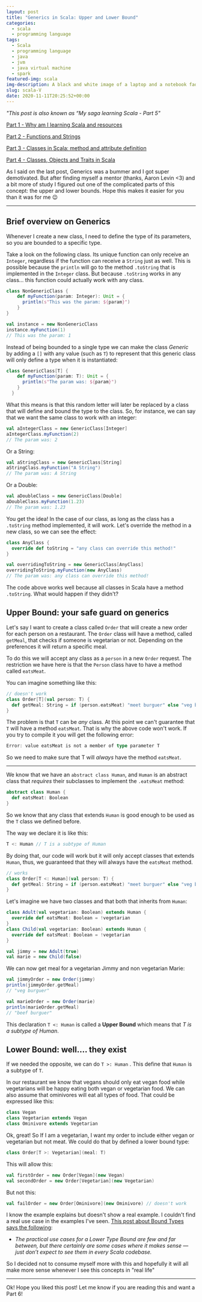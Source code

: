 ```yaml
---
layout: post
title: "Generics in Scala: Upper and Lower Bound"
categories:
  - scala
  - programming language
tags:
  - Scala
  - programming language
  - java
  - jvm
  - java virtual machine
  - spark
featured-img: scala
img-description: A black and white image of a laptop and a notebook faded and on the middle of the image there is the Scala logo in red for the post 5
slug: scala-V
date: 2020-11-11T20:25:52+00:00
---
```


*"This post is also known as “My saga learning Scala - Part 5"*

<!--more-->

[Part 1 - Why am I learning Scala and resources](https://leportella.com/scala-i/)

[Part 2 - Functions and Strings](https://leportella.com/scala-ii/)

[Part 3 - Classes in Scala: method and attribute definition](https://leportella.com/scala-iii/)

[Part 4 - Classes, Objects and Traits in Scala](https://leportella.com/scala-iv/)

As I said on the last post, Generics was a bummer and I got super demotivated. But after finding myself a mentor (thanks, Aaron Levin <3) and a bit more of study I figured out one of the complicated parts of this concept: the upper and lower bounds. Hope this makes it easier for you than it was for me 😉

---

## Brief overview on Generics

Whenever I create a new class, I need to define the type of its parameters, so you are bounded to a specific type. 

Take a look on the following class. Its unique function can only receive an `Integer`, regardless if the function can receive a `String` just as well. This is possible because the `println` will go to the method `.toString` that is implemented in the `Integer` class. But because `.toString` works in any class... this function could actually work with any class.

```scala
class NonGenericClass {
    def myFunction(param: Integer): Unit = {
      println(s"This was the param: ${param}")
    }
}

val instance = new NonGenericClass
instance.myFunction(1)
// This was the param: 1
```

Instead of being bounded to a single type we can make the class *Generic* by adding a `[]` with any value (such as `T`) to represent that this generic class will only define a type when it is instantiated: 

```scala
class GenericClass[T] {
    def myFunction(param: T): Unit = {
      println(s"The param was: ${param}")
    }
  }
```

What this means is that this random letter will later be replaced by a class that will define and bound the type to the class. So, for instance, we can say that we want the same class to work with an integer:

```scala
val aIntegerClass = new GenericClass[Integer]
aIntegerClass.myFunction(2)
// The param was: 2
```

Or a String:

```scala
val aStringClass = new GenericClass[String]
aStringClass.myFunction("A String")
// The param was: A String
```

Or a Double:

```scala
val aDoubleClass = new GenericClass[Double]
aDoubleClass.myFunction(1.23)
// The param was: 1.23
```

You get the idea! In the case of our class, as long as the class has a `.toString` method implemented, it will work. Let's override the method in a new class, so we can see the effect:

```scala
class AnyClass {
  override def toString = "any class can override this method!"
}

val overridingToString = new GenericClass[AnyClass]
overridingToString.myFunction(new AnyClass)
// The param was: any class can override this method!
```

The code above works well because all classes in Scala have a method `.toString`. What would happen if they didn't? 

## Upper Bound: your safe guard on generics

Let's say I want to create a class called `Order` that will create a new order for each person on a restaurant. The `Order` class will have a method, called `getMeal`, that checks if someone is vegetarian or not. Depending on the preferences it will return a specific meal.

To do this we will accept any class as a `person` in a new `Order` request. The restriction we have here is that the `Person` class have to have a method called `eatsMeat`.

You can imagine something like this:

```scala
// doesn't work
class Order[T](val person: T) {
  def getMeal: String = if (person.eatsMeat) "meet burguer" else "veg burguer"
}
```

The problem is that `T` can be *any* class. At this point we can't guarantee that `T` will have a method `eatsMeat`. That is why the above code won't work. If you try to compile it you will get the following error:

```scala
Error: value eatsMeat is not a member of type parameter T
```

So we need to make sure that T will *always* have the method `eatsMeat`.

---

We know that we have an `abstract class Human`, and `Human` is an abstract class that *requires* their subclasses to implement the `.eatsMeat` method:

```scala
abstract class Human {
  def eatsMeat: Boolean
}
```

So we know that any class that extends `Human` is good enough to be used as the `T` class we defined before. 

The way we declare it is like this:

```scala
T <: Human // T is a subtype of Human
```

By doing that, our code will work but it will only accept classes that extends `Human`, thus, we guaranteed that they will always have the `eatsMeat` method.

```scala
// works
class Order[T <: Human](val person: T) {
  def getMeal: String = if (person.eatsMeat) "meet burguer" else "veg burguer"
}
```

Let's imagine we have two classes and that both that inherits from `Human`:

```scala
class Adult(val vegetarian: Boolean) extends Human {
  override def eatsMeat: Boolean = !vegetarian
}
class Child(val vegetarian: Boolean) extends Human {
  override def eatsMeat: Boolean = !vegetarian
}

val jimmy = new Adult(true)
val marie = new Child(false)
```

We can now get meal for a vegetarian Jimmy and non vegetarian Marie:

```scala
val jimmyOrder = new Order(jimmy)
println(jimmyOrder.getMeal)
// "veg burguer"

val marieOrder = new Order(marie)
println(marieOrder.getMeal)
// "beef burguer"
```

This declaration `T <: Human` is called a **Upper Bound** which means that *T is a subtype of Human*. 

## Lower Bound: well.... they exist

If we needed the opposite, we can do `T >: Human` . This define that `Human` is a subtype of `T`. 

In our restaurant we know that vegans should only eat vegan food while vegetarians will be happy eating both vegan or vegetarian food. We can also assume that ominivores will eat all types of food. That could be expressed like this:

```scala
class Vegan
class Vegetarian extends Vegan
class Ominivore extends Vegetarian
```

Ok, great! So If I am a vegetarian, I want my order to include either vegan or vegetarian but not meat. We could do that by defined a lower bound type:

```scala
class Order[T >: Vegetarian](meal: T)
```

This will allow this:

```scala
val firstOrder = new Order[Vegan](new Vegan)
val secondOrder = new Order[Vegetarian](new Vegetarian)
```

But not this:

```scala
val failOrder = new Order[Ominivore](new Ominivore) // doesn't work
```

I know the example explains but doesn't show a real example. I couldn't find a real use case in the examples I've seen. [This post about Bound Types says the following](https://www.bradcypert.com/upper-and-lower-bounds-in-scala/):

- *The practical use cases for a Lower Type Bound are few and far between, but there certainly are some cases where it makes sense — just don’t expect to see them in every Scala codebase.*

So I decided not to consume myself more with this and hopefully it will all make more sense whenever I see this concepts in "real life"

---

Ok! Hope you liked this post! Let me know if you are reading this and want a Part 6!
